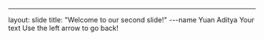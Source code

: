 ---
layout: slide
title: "Welcome to our second slide!"
---name Yuan Aditya
Your text
Use the left arrow to go back!
